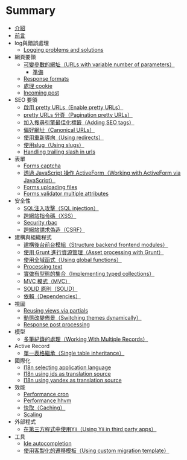 # Summary

* [介紹](readme.md)
* [前言](preface.md)
* log與錯誤處理
  * [Logging problems and solutions](logging-problems-and-solutions.md)
* 網頁要領
  * [可變參數的網址（URLs with variable number of parameters）](urls-variable-number-of-parameters.md)
    * [準備](urls-variable-number-of-parameters.md#get-ready) 
  * [Response formats](response-formats.md)
  * [處理 cookie](cookies.md)
  * [Incoming post](incoming-post.md)
* SEO 要領
  * [啟用 pretty URLs（Enable pretty URLs）](enable-pretty-urls.md)
  * [pretty URLs 分頁（Pagination pretty URLs）](pagination-pretty-urls.md)
  * [加入搜尋引擎最佳化標籤（Adding SEO tags）](adding-seo-tags.md)
  * [偏好網址（Canonical URLs）](canonical-urls.md)
  * [使用重新導向（Using redirects）](using-redirects.md)
  * [使用slug（Using slugs）](using-slugs.md)
  * [Handling trailing slash in urls](handling-trailing-slash-in-urls.md)
* 表單
  * [Forms captcha](forms-captcha.md)
  * [透過 JavaScript 操作 ActiveForm（Working with ActiveForm via JavaScript）](forms-activeform-js.md)
  * [Forms uploading files](forms-uploading-files.md)
  * [Forms validator multiple attributes](forms-validator-multiple-attributes.md)
* 安全性
  * [SQL注入攻擊（SQL injection）](sql-injection.md)
  * [跨網站指令碼（XSS）](xss.md)
  * [Security rbac](security-rbac.md)
  * [跨網站請求偽造（CSRF）](csrf.md)
* 建構與組織程式
  * [建構後台前台模組（Structure backend frontend modules）](structure-backend-frontend-modules.md)
  * [使用 Grunt 進行資源管理（Asset processing with Grunt）](structure-asset-processing-with-grunt.md)
  * [使用全域函式（Using global functions）](structure-global-functions.md)
  * [Processing text](processing-text.md)
  * [實做有型態的集合（Implementing typed collections）](structure-collections.md)
  * [MVC 模式（MVC）](mvc.md)
  * [SOLID 原則（SOLID）](solid.md)
  * [依賴（Dependencies）](dependencies.md)
* 視圖
  * [Reusing views via partials](reusing-views-via-partials.md)
  * [動態改變佈景（Switching themes dynamically）](switching-themes.md)
  * [Response post processing](response-post-processing.md)
* 模型
  * [多筆紀錄的處理（Working With Multiple Records）](working-with-multiple-records.md)
* Active Record
  * [單一表格繼承（Single table inheritance）](ar-single-table-inheritance.md)
* 國際化
  * [I18n selecting application language](i18n-selecting-application-language.md)
  * [I18n using ids as translation source](i18n-using-ids-as-translation-source.md)
  * [I18n using yandex as translation source](i18n-using-yandex-as-translation-source.md)
* 效能
  * [Performance cron](performance-cron.md)
  * [Performance hhvm](performance-hhvm.md)
  * [快取（Caching）](caching.md)
  * [Scaling](scaling.md)
* 外部程式
  * [在第三方程式中使用Yii（Using Yii in third party apps）](using-yii-in-third-party-apps.md)
* 工具
  * [Ide autocompletion](ide-autocompletion.md)
  * [使用客製化的遷移模板（Using custom migration template）](using-custom-migration-template.md)



